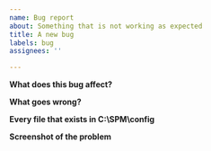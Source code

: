 ```yaml
---
name: Bug report
about: Something that is not working as expected
title: A new bug
labels: bug
assignees: ''

---
```

**What does this bug affect?**

**What goes wrong?**

**Every file that exists in C:\\SPM\\config**

**Screenshot of the problem**